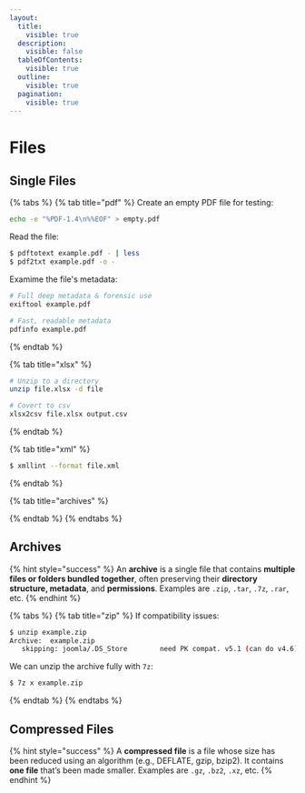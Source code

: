 ```yaml
---
layout:
  title:
    visible: true
  description:
    visible: false
  tableOfContents:
    visible: true
  outline:
    visible: true
  pagination:
    visible: true
---
```


# Files

## Single Files

{% tabs %}
{% tab title="pdf" %}
Create an empty PDF file for testing:

```bash
echo -e "%PDF-1.4\n%%EOF" > empty.pdf
```

Read the file:

```bash
$ pdftotext example.pdf - | less
$ pdf2txt example.pdf -o -
```

Examime the file's metadata:

```bash
# Full deep metadata & forensic use
exiftool example.pdf

# Fast, readable metadata
pdfinfo example.pdf
```
{% endtab %}

{% tab title="xlsx" %}
```bash
# Unzip to a directory
unzip file.xlsx -d file

# Covert to csv
xlsx2csv file.xlsx output.csv
```
{% endtab %}

{% tab title="xml" %}
```bash
$ xmllint --format file.xml
```
{% endtab %}

{% tab title="archives" %}

{% endtab %}
{% endtabs %}

## Archives

{% hint style="success" %}
An **archive** is a single file that contains **multiple files or folders bundled together**, often preserving their **directory structure, metadata**, and **permissions**. Examples are `.zip`, `.tar`, `.7z`, `.rar`, etc.
{% endhint %}

{% tabs %}
{% tab title="zip" %}
If compatibility issues:

```bash
$ unzip example.zip
Archive:  example.zip
   skipping: joomla/.DS_Store        need PK compat. v5.1 (can do v4.6)
```

We can unzip the archive fully with `7z`:

```bash
$ 7z x example.zip
```
{% endtab %}
{% endtabs %}

## Compressed Files

{% hint style="success" %}
A **compressed file** is a file whose size has been reduced using an algorithm (e.g., DEFLATE, gzip, bzip2). It contains **one file** that’s been made smaller. Examples are `.gz`, `.bz2`, `.xz`, etc.
{% endhint %}
